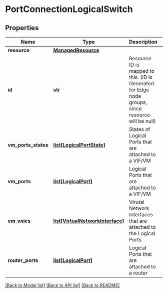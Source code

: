 # PortConnectionLogicalSwitch

## Properties
Name | Type | Description | Notes
------------ | ------------- | ------------- | -------------
**resource** | [**ManagedResource**](ManagedResource.md) |  | [optional] 
**id** | **str** | Resource ID is mapped to this. (ID is Generated for Edge node groups, since resource will be null) | [optional] 
**vm_ports_states** | [**list[LogicalPortState]**](LogicalPortState.md) | States of Logical Ports that are attached to a VIF/VM | [optional] 
**vm_ports** | [**list[LogicalPort]**](LogicalPort.md) | Logical Ports that are attached to a VIF/VM | [optional] 
**vm_vnics** | [**list[VirtualNetworkInterface]**](VirtualNetworkInterface.md) | Virutal Network Interfaces that are attached to the Logical Ports | [optional] 
**router_ports** | [**list[LogicalPort]**](LogicalPort.md) | Logical Ports that are attached to a router | [optional] 

[[Back to Model list]](../README.md#documentation-for-models) [[Back to API list]](../README.md#documentation-for-api-endpoints) [[Back to README]](../README.md)

